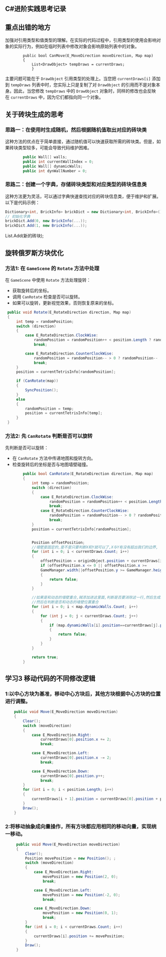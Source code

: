 ## C#进阶实践思考记录

## 重点出错的地方
加强对引用类型和值类型的理解。在实际的代码过程中，引用类型的使用会影响对象的实际行为，例如在临时列表中修改对象会影响原始列表中的对象。

```
        public bool CanMove(E_MoveDirection moveDirection, Map map)
        {
            List<DrawObject> tempDraws = currentDraws;
            }
```
主要问题可能在于 `DrawObject` 引用类型的处理上。当您把 `currentDraws[i]` 添加到 `tempDraws` 列表中时，您实际上只是复制了对 `DrawObject` 的引用而不是对象本身。因此，当您修改 `tempDraws` 中的 `DrawObject` 对象时，同样的修改也会反映在 `currentDraws` 中，因为它们都指向同一个对象。

## 关于砖块生成的思考

### 思路一：在使用时生成随机，然后根据随机值取出对应的砖块类


这种方法的优点在于简单直接，通过随机值可以快速获取所需的砖块类。但是，如果砖块类型较多，可能会导致代码维护困难。

```csharp
		public Wall[] walls;
        public int currentWallIndex = 0;
        public Wall[] dynamicWalls;
        public int dynWallNumber = 0;
```

### 思路二：创建一个字典，存储砖块类型和对应类型的砖块信息类


这种方法更为灵活，可以通过字典快速查找对应的砖块信息类，便于维护和扩展。以下是代码示例：

```csharp
Dictionary<int, BrickInfo> brickDict = new Dictionary<int, BrickInfo>();
// 初始化字典
brickDict.Add(0, new BrickInfo(...));
brickDict.Add(1, new BrickInfo(...));
```
List.Add(新的砖块);
## 旋转俄罗斯方块优化

### 方法1: 在 `GameScene` 的 `Rotate` 方法中处理

在 `GameScene` 中使用 `Rotate` 方法处理旋转：

- 获取旋转后的坐标。
- 调用 `CanRotate` 检查是否可以旋转。
- 如果可以旋转，更新视觉效果，否则恢复原来的坐标。

```csharp
 public void Rotate(E_RotateDirection direction, Map map)
 {
     int temp = randomPosition;
     switch (direction)
     {
         case E_RotateDirection.ClockWise:
             randomPosition = randomPosition++ < position.Length ? randomPosition++ : 0;
             break;

         case E_RotateDirection.CounterClockWise:
             randomPosition = randomPosition-- > 0 ? randomPosition-- : position.Length - 1;
             break;
     }
     position = currentTetrisInfo[randomPosition];

     if (CanRotate(map))
     {
         SyncPosition();
     }
     else
     {
         randomPosition = temp;
         position = currentTetrisInfo[temp];
     }
 }
```
### 方法2: 先 `CanRotate` 判断是否可以旋转

先判断是否可以旋转：

- 在 `CanRotate` 方法中传递地图和旋转方向。
- 检查旋转后的坐标是否与地图墙壁碰撞。

```csharp
        public bool CanRotate(E_RotateDirection direction, Map map)
        {
            int temp = randomPosition;
            switch (direction)
            {
                case E_RotateDirection.ClockWise:
                    randomPosition = randomPosition++ < position.Length ? randomPosition++ : 0;
                    break;
                case E_RotateDirection.CounterClockWise:
                    randomPosition = randomPosition-- > 0 ? randomPosition-- : position.Length - 1;
                    break;
            }
            position = currentTetrisInfo[randomPosition];


            Position offsetPosition;
            //墙壁是固定的,是不是只要判断X和Y就可以了,X与Y有没有超出我们的边界, 
            for (int i = 0; i < currentDraws.Count; i++)
            {
                offsetPosition = originObject.position + currentDraws[i].position;
                if (offsetPosition.x <= 0 || offsetPosition.x >= 
                GameManager.width||offsetPosition.y >= GameManager.height - 3 - 2)
                {
                    return false;
                }
            }

            //如果是和动态的墙壁重合,贼添加进这里面,判断是否要消除这一行,然后生成新的砖块
            //然后在判断是否和动态的墙壁位置重合
            for (int i = 0; i < map.dynamicWalls.Count; i++)
            {
                for (int j = 0; j < currentDraws.Count; j++)
                {
                    if (map.dynamicWalls[i].position==currentDraws[j].position)
                    {
                        return false;
                    }
                }
            }

            return true;
        }
```


## 学习3 移动代码的不同修改逻辑

### 1:**以中心方块为基准**，移动中心方块后，其他方块根据中心方块的位置进行调整。


```csharp
    public void Move(E_MoveDirection moveDirection)
    {
        Clear();
        switch (moveDirection)
        {
            case E_MoveDirection.Right:
                currentDraws[0].position.x += 2;
                break;

            case E_MoveDirection.Left:
                currentDraws[0].position.x -= 2;
                break;

            case E_MoveDirection.Down:
                currentDraws[0].position.y++;
                break;
        }
        for (int i = 0; i < position.Length; i++)
        {
            currentDraws[i + 1].position = currentDraws[0].position + position[i];
        }
        Draw();
    }
```
### 2:**将移动抽象成向量操作**，所有方块都应用相同的移动向量，实现统一移动。

```csharp
     public void Move(E_MoveDirection moveDirection)
     {
         Clear();
         Position movePosition = new Position(); ;
         switch (moveDirection)
         {
             case E_MoveDirection.Right:
                 movePosition = new Position(2, 0);
                 break;

             case E_MoveDirection.Left:
                 movePosition = new Position(-2, 0);
                 break;

             case E_MoveDirection.Down:
                 movePosition = new Position(0, 1);
                 break;
         }
         for (int i = 0; i < currentDraws.Count; i++)
         {
             currentDraws[i].position += movePosition;
         }
         Draw();
     }
```

